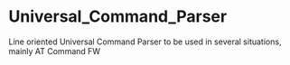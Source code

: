 # Universal_Command_Parser
Line oriented Universal Command Parser to be used in several situations, mainly AT Command FW
